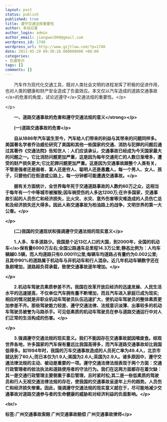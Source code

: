 ```yaml
---
layout: post
status: publish
published: true
title: 遵守交通法规重要性
author: 本站记者
author_login: admin
author_email: jiangwei909@gmail.com
wordpress_id: 1740
wordpress_url: http://www.gzjtlaw.com/?p=1740
date: 2011-05-29 09:30:28.000000000 +08:00
categories:
- 交通常识
tags: []
comments: []
---
```

<p><p>　　汽车作为现代化交通工具，既对人类社会文明的进程发挥了积极的促进作用，也对人类的健康和财产安全造成了负面效应。本文仅以汽车造成的道路<a>交通事故<&#47;a>的危害的角度，试论述<a>遵守<&#47;a>交通法规的重要性。<&#47;p><p><&#47;p><p><strong>　　一、道路交通事故的危害和遵守交通法规的意义<&#47;strong><&#47;p><p>　　(一)道路交通事故的危害<&#47;p><p>　　自从1886年汽车诞生至今，汽车给人们带来的利益与其带来的问题同样多。美国著名学者乔治威伦研究了美国和其他一些国家的交通、消防与犯罪的问题后通过其著作《交通法院》告知世人：人们应该承认，交通事故已经成为今天国家最大的问题之一。它比消防问题更加严重，这是因为每年交通死亡的人数日渐增多，遭受的财产损失更大;它比犯罪问题更加严重。这是因为交通事故跟整个人类有关，不管是强者还是弱者、富人还是穷人、聪明人还是愚蠢人，每一个男人、女人、孩子，只要他们在街道或公路上，每一分钟都可能遭遇交通事故。<&#47;p><p>　　据有关方面统计，全世界每年死于交通道路事故的人数约60万之众，这相当于每年有一个中等城市被摧毁;因车祸受伤的人多达1200万;在许多国家，交通事故引起的人员伤亡和经济损失，比火灾、水灾、意外伤害等灾难造成的人员伤亡总和及经济损失还大得多。因此人称交通事故为柏油路上的战争，文明世界的第一大公害。<&#47;p><p><&#47;p><p>　　(二)我国的交通现状和强调遵守交通法规的现实意义<&#47;p><p>　　1.人多、车多道路少。我国是个近13亿人口的大国，到2000年，全国的<a>机动车<&#47;a>保有量6000万左右;全国公路通车总里程14.3万公里;静态比例为：人均车辆越0.5辆，而人均道路只有0.00011公里;每辆车均道路占有量约为0.002公里;且其中90%的道路属于机动车与非机动车和行人混杂。近几年机动车辆数字还在急剧增加，道路超负荷承载，致使交通事故逐年增加。<&#47;p><p><&#47;p><p>　　2.机动车驾驶员素质参差不齐。我国在改革开放后经济的迅速发展、人民生活水平的迅速提高，不仅单位汽车拥有量不断增加，而且汽车进入家庭已成为现实;相应的情况就是非职业机动车驾驶员队伍迅速扩大，使机动车驾驶员的整体素质更加参差不齐。那些驾驶能力较差、遵守交通法律、法规意识淡薄、出事较多的机动车驾驶员被誉为马路杀手。可见低素质的机动车驾驶员在参与道路交通运行中对人们正常的生活构成的伤害。<&#47;p><p><&#47;p><p>　　3.强调遵守交通法规的现实意义。我们不能因存在交通事故就因噎废食。综观世界各地，许多国家的汽车保有量远比我国高得多，而汽车道路交通事故却比我国低得多。如1994年时，我国的万车交通事故造成的人员死亡率为49.4人，北京市就达到了60人;而日本仅为1.9人;美国为2.6人;英国为2.9人。诸多原因中，遵守交通法律法规的主动、被动是重要的一项。遵守交通法律法规表现于两个方面：交通行政管理者的依法执法和道路使用者的守法行为。我们在这两方面都存在着欠缺：其一是交通行政管理主要侧重于事后管理，且时紧时松;其二是一些低素质的驾驶员和行人无视交通法律法规的存在，使我国的交通事故呈逐年上升的趋势。人员伤亡和经济损失惨重。因此，强调遵守交通法规的现实意义就在于，尽可能地减少交通事故对道路交通参与者的生命健康的威胁和对经济利益的负面影响。<&#47;p><br&#47;><p>标签:广州交通事故索赔 广州交通事故赔偿 广州交通事故律师<&#47;p>
